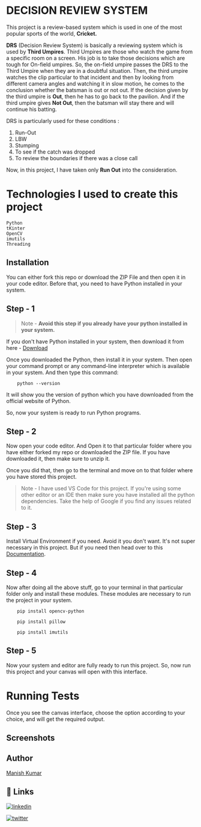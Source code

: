 # DECISION REVIEW SYSTEM

This project is a review-based system which is used in one of the most popular sports of the world, **Cricket.**

 **DRS** (Decision Review System) is basically a reviewing system which is used by **Third Umpires**. Third Umpires are those who watch the game from a specific room on a screen. His job is to take those decisions which are tough for On-field umpires. So, the on-field umpire passes the DRS to the Third Umpire when they are in a doubtful situation. Then, the third umpire watches the clip particular to that incident and then by looking from different camera angles and watching it in slow motion, he comes to the conclusion whether the batsman is out or not out. If the decision given by the third umpire is **Out**, then he has to go back to the pavilion. And if the third umpire gives **Not Out**,  then the batsman will stay there and will continue his batting. 

 DRS is particularly used for these conditions :

 1) Run-Out
 2) LBW
 3) Stumping
 4) To see if the catch was dropped
 5) To review the boundaries if there was a close call

Now, in this project, I have taken only **Run Out** into the consideration.

# Technologies I used to create this project

```
Python
tKinter
OpenCV
imutils
Threading

```

## Installation


You can either fork this repo or download the ZIP File and then open it in your code editor. 
Before that, you need to have Python installed in your system.

## Step - 1

> Note - **Avoid this step if you already have your python installed in your system.**


If you don't have Python installed in your system, then download it from here - [Download](https://www.python.org/downloads/)

Once you downloaded the Python, then install it in your system.
Then open your command prompt or any command-line interpreter
which is available in your system. And then type this command:

```
    python --version

```

It will show you the version of python which you have downloaded
from the official website of Python.

So, now your system is ready to run Python programs.

## Step - 2

Now open your code editor. And Open it to that particular folder
where you have either forked my repo or downloaded the ZIP file. 
If you have downloaded it, then make sure to unzip it.

Once you did that, then go to the terminal and move on to that folder
where you have stored this project. 

> Note - I have used VS Code for this project. If you're using some other editor or an IDE then make sure you have installed all the python dependencies. Take the help of Google if you find any issues related to it.

## Step - 3

Install Virtual Environment if you need. Avoid it you don't want. 
It's not super necessary in this project. But if you need then head 
over to this [Documentation](https://packaging.python.org/en/latest/guides/installing-using-pip-and-virtual-environments/).

## Step - 4

Now after doing all the above stuff, go to your terminal in that particular
folder only and install these modules. These modules are necessary
to run the project in your system.

```
    pip install opencv-python

```

```
    pip install pillow

```

```
    pip install imutils

```

## Step - 5

Now your system and editor are fully ready to run this project.
So, now run this project and your canvas will open with this interface.


# Running Tests

Once you see the canvas interface, choose the option according to
your choice, and will get the required output.


## Screenshots




## Author

 [Manish Kumar](https://github.com/mk-manishkumar)


## 🔗 Links

[![linkedin](https://img.shields.io/badge/linkedin-0A66C2?style=for-the-badge&logo=linkedin&logoColor=white)](https://www.linkedin.com/in/mk-manishkumar/)

[![twitter](https://img.shields.io/badge/twitter-1DA1F2?style=for-the-badge&logo=twitter&logoColor=white)](https://twitter.com/_manishmk)

